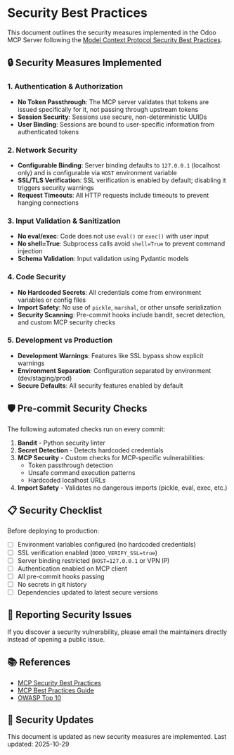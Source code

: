 # Security Best Practices

This document outlines the security measures implemented in the Odoo MCP Server following the [Model Context Protocol Security Best Practices](https://modelcontextprotocol.io/specification/draft/basic/security_best_practices).

## 🔒 Security Measures Implemented

### 1. Authentication & Authorization

- **No Token Passthrough**: The MCP server validates that tokens are issued specifically for it, not passing through upstream tokens
- **Session Security**: Sessions use secure, non-deterministic UUIDs
- **User Binding**: Sessions are bound to user-specific information from authenticated tokens

### 2. Network Security

- **Configurable Binding**: Server binding defaults to `127.0.0.1` (localhost only) and is configurable via `HOST` environment variable
- **SSL/TLS Verification**: SSL verification is enabled by default; disabling it triggers security warnings
- **Request Timeouts**: All HTTP requests include timeouts to prevent hanging connections

### 3. Input Validation & Sanitization

- **No eval/exec**: Code does not use `eval()` or `exec()` with user input
- **No shell=True**: Subprocess calls avoid `shell=True` to prevent command injection
- **Schema Validation**: Input validation using Pydantic models

### 4. Code Security

- **No Hardcoded Secrets**: All credentials come from environment variables or config files
- **Import Safety**: No use of `pickle`, `marshal`, or other unsafe serialization
- **Security Scanning**: Pre-commit hooks include bandit, secret detection, and custom MCP security checks

### 5. Development vs Production

- **Development Warnings**: Features like SSL bypass show explicit warnings
- **Environment Separation**: Configuration separated by environment (dev/staging/prod)
- **Secure Defaults**: All security features enabled by default

## 🛡️ Pre-commit Security Checks

The following automated checks run on every commit:

1. **Bandit** - Python security linter
2. **Secret Detection** - Detects hardcoded credentials
3. **MCP Security** - Custom checks for MCP-specific vulnerabilities:
   - Token passthrough detection
   - Unsafe command execution patterns
   - Hardcoded localhost URLs
4. **Import Safety** - Validates no dangerous imports (pickle, eval, exec, etc.)

## 📋 Security Checklist

Before deploying to production:

- [ ] Environment variables configured (no hardcoded credentials)
- [ ] SSL verification enabled (`ODOO_VERIFY_SSL=true`)
- [ ] Server binding restricted (`HOST=127.0.0.1` or VPN IP)
- [ ] Authentication enabled on MCP client
- [ ] All pre-commit hooks passing
- [ ] No secrets in git history
- [ ] Dependencies updated to latest secure versions

## 🚨 Reporting Security Issues

If you discover a security vulnerability, please email the maintainers directly instead of opening a public issue.

## 📚 References

- [MCP Security Best Practices](https://modelcontextprotocol.io/specification/draft/basic/security_best_practices)
- [MCP Best Practices Guide](https://modelcontextprotocol.info/docs/best-practices/)
- [OWASP Top 10](https://owasp.org/www-project-top-ten/)

## 🔄 Security Updates

This document is updated as new security measures are implemented. Last updated: 2025-10-29
